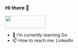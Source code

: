 ### Hi there 👋

<img src="https://71e7-122-161-52-31.ngrok.io/fetch/view/count?bg-color=green&text-color=white" width="130" height="40">

- 🌱 I’m currently learning Go
- 📫 How to reach me: LinkedIn

<!--
**bhatiagagan24/bhatiagagan24** is a ✨ _special_ ✨ repository because its `README.md` (this file) appears on your GitHub profile.


Here are some ideas to get you started:

- 🔭 I’m currently working on ...

- 👯 I’m looking to collaborate on ...
- 🤔 I’m looking for help with ...
- 💬 Ask me about ...

- 😄 Pronouns: ...
- ⚡ Fun fact: ...
-->
